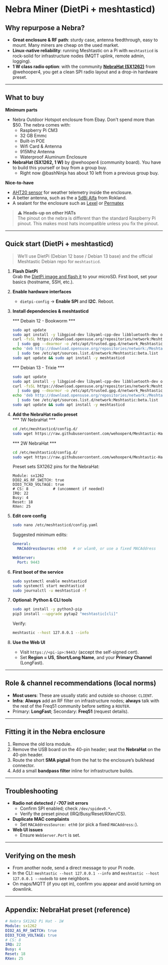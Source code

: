# Nebra Miner (DietPi + meshtasticd)

## Why repurpose a Nebra?

- **Great enclosure & RF path**: sturdy case, antenna feedthrough, easy to mount. Many miners are cheap on the used market.
- **Linux-native reliability**: running Meshtastic on a Pi with `meshtasticd` is rock-solid for infrastructure nodes (MQTT uplink, remote admin, logging).
- **1 W class radio option**: with the community [**NebraHat (SX1262)**](https://github.com/wehooper4/Meshtastic-Hardware/tree/main/NebraHat) from @wehooper4, you get a clean SPI radio layout and a drop-in hardware preset.

---

## What to buy

**Minimum parts**
- Nebra Outdoor Hotspot enclosure from Ebay. Don't spend more than $50. The nebra comes with:
   - Raspberry Pi CM3
   - 32 GB Emmc
   - Built-in POE
   - Wifi Card & Antenna
   - 915Mhz Antenna
   - Waterproof Aluminum Enclosure
- **NebraHat (SX1262, 1 W)** by @wehooper4 (community board). You have to build this yourself or buy from a group buy.
   - Right now @bashNinja has about 10 left from a previous group buy. 

**Nice-to-have**
- [AHT20 sensor](https://www.amazon.com/dp/B09KGY5NPG) for weather telemetry inside the enclosure.
- A better antenna, such as the a [5dBi Alfa](https://store.rokland.com/products/alfa-aoa-915-5acm-5-dbi-omni-outdoor-915mhz-802-11ah-mini-antenna-for-lora-halow-application) from Rokland.
- A sealant for the enclosure such as [Lexel](https://www.amazon.com/dp/B000BQPFAS) or [Permatex](https://www.amazon.com/dp/B07R4C3KJB)

> ⚠️ **Heads-up on other HATs**  
> The pinout on the nebra is different than the standard Raspberry Pi pinout. This makes most hats incompatible unless you fix the pinout.

---

## Quick start (DietPi + meshtasticd)

> We’ll use DietPi (Debian 12 base / Debian 13 base) and the official Meshtastic Debian repo for `meshtasticd`.

1) **Flash DietPi**  
   Grab the [DietPi image and flash it](https://dietpi.com/docs/install/) to your microSD. First boot, set your basics (hostname, SSH, etc.).

2) **Enable hardware interfaces**  
   - `dietpi-config` → **Enable SPI** and **I2C**. Reboot.

3) **Install dependencies & meshtasticd**

   *** Debain 12 - Bookworm ***
   ```bash
   sudo apt update
   sudo apt install -y libgpiod-dev libyaml-cpp-dev libbluetooth-dev openssl libssl-dev libulfius-dev liborcania-dev
   curl -fsSL https://download.opensuse.org/repositories/network:Meshtastic:beta/Debian_12/Release.key \
     | sudo gpg --dearmor -o /etc/apt/trusted.gpg.d/network_Meshtastic_beta.gpg
   echo 'deb http://download.opensuse.org/repositories/network:/Meshtastic:/beta/Debian_12/ /' \
     | sudo tee /etc/apt/sources.list.d/network:Meshtastic:beta.list
   sudo apt update && sudo apt install -y meshtasticd
   ```

   *** Debian 13 - Trixie ***   
   ```bash
   sudo apt update
   sudo apt install -y libgpiod-dev libyaml-cpp-dev libbluetooth-dev openssl libssl-dev libulfius-dev liborcania-dev
   curl -fsSL https://download.opensuse.org/repositories/network:Meshtastic:beta/Debian_13/Release.key \
     | sudo gpg --dearmor -o /etc/apt/trusted.gpg.d/network_Meshtastic_beta.gpg
   echo 'deb http://download.opensuse.org/repositories/network:/Meshtastic:/beta/Debian_13/ /' \
     | sudo tee /etc/apt/sources.list.d/network:Meshtastic:beta.list
   sudo apt update && sudo apt install -y meshtasticd
   ```

4) **Add the NebraHat radio preset**  
   *** 1W NebraHat ***
   ```bash
   cd /etc/meshtasticd/config.d/
   sudo wget https://raw.githubusercontent.com/wehooper4/Meshtastic-Hardware/refs/heads/main/NebraHat/NebraHat_1W.yaml
   ```
   *** 2W NebraHat ***
    ```bash
   cd /etc/meshtasticd/config.d/
   sudo wget https://raw.githubusercontent.com/wehooper4/Meshtastic-Hardware/refs/heads/main/NebraHat/NebraHat_2W.yaml
   ```
   Preset sets SX1262 pins for the NebraHat:
   ```
   Module: sx1262
   DIO2_AS_RF_SWITCH: true
   DIO3_TCXO_VOLTAGE: true
   # CS: 8           # (uncomment if needed)
   IRQ: 22
   Busy: 4
   Reset: 18
   RXen: 25
   ```

5) **Edit core config**  
   ```bash
   sudo nano /etc/meshtasticd/config.yaml
   ```
   Suggested minimum edits:
   ```yaml
   General:
     MACAddressSource: eth0   # or wlan0, or use a fixed MACAddress
   
   WebServer:
     Port: 9443
   ```

6) **First boot of the service**
   ```bash
   sudo systemctl enable meshtasticd
   sudo systemctl start meshtasticd
   sudo journalctl -u meshtasticd -f
   ```

7) **Optional: Python & CLI tools**
   ```bash
   sudo apt install -y python3-pip
   pip3 install --upgrade pytap2 "meshtastic[cli]"
   ```
   Verify:
   ```bash
   meshtastic --host 127.0.0.1 --info
   ```

8) **Use the Web UI**
   - Visit `https://<pi-ip>:9443/` (accept the self-signed cert).
   - Set **Region = US**, **Short/Long Name**, and your **Primary Channel** (LongFast).

---

## Role & channel recommendations (local norms)

- **Most users**: These are usually static and outside so choose: `CLIENT`.  
- **Infra**: **Always** add an RF filter on infrastructure nodes; **always** talk with the rest of the Freq51 community before setting a `ROUTER`.  
- Primary: **LongFast**; Secondary: **Freq51** (request details).

---

## Fitting it in the Nebra enclosure

1) Remove the old lora module.  
2) Remove the USB board on the 40-pin header; seat the **NebraHat** on the 40-pin header.  
3) Route the short **SMA pigtail** from the hat to the enclosure’s bulkhead connector.  
4) Add a small **bandpass filter** inline for infrastructure builds.  

---

## Troubleshooting

- **Radio not detected / -707 init errors**  
  - Confirm SPI enabled; check `/dev/spidev0.*`.  
  - Verify the preset pinout (IRQ/Busy/Reset/RXen/CS).  
- **Duplicate MAC complaints**  
  - Set `MACAddressSource: eth0` (or pick a fixed `MACAddress:`).
- **Web UI issues**  
  - Ensure `WebServer.Port` is set.

---

## Verifying on the mesh

- From another node, send a direct message to your Pi node.  
- In the CLI: `meshtastic --host 127.0.0.1 --info` and `meshtastic --host 127.0.0.1 --nodedb` to see neighbors.
- On maps/MQTT (if you opt in), confirm you appear and avoid turning on downlink.

---

## Appendix: NebraHat preset (reference)

```yaml
# Nebra SX1262 Pi Hat - 1W
Module: sx1262
DIO2_AS_RF_SWITCH: true
DIO3_TCXO_VOLTAGE: true
# CS: 8
IRQ: 22
Busy: 4
Reset: 18
RXen: 25
```
